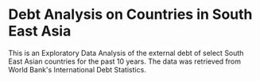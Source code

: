 # Debt Analysis on Countries in South East Asia 

This is an Exploratory Data Analysis of the external debt of select South East Asian countries for the past 10 years.
The data was retrieved from World Bank's International Debt Statistics.
